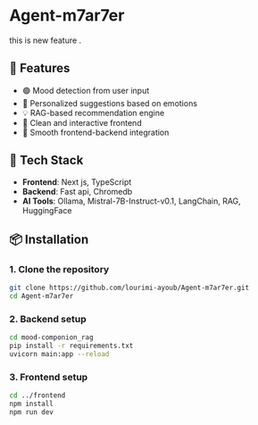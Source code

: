 # Agent-m7ar7er

this is new feature .

## 🧠 Features

- 🟢 Mood detection from user input  
- 🧩 Personalized suggestions based on emotions  
- 💡 RAG-based recommendation engine  
- 🎨 Clean and interactive frontend  
- 🔗 Smooth frontend-backend integration

## 🚀 Tech Stack

- **Frontend**: Next js, TypeScript
- **Backend**: Fast api, Chromedb
- **AI Tools**: Ollama, Mistral-7B-Instruct-v0.1, LangChain, RAG, HuggingFace

## 📦 Installation

### 1. Clone the repository

```bash
git clone https://github.com/lourimi-ayoub/Agent-m7ar7er.git
cd Agent-m7ar7er
```

### 2. Backend setup
```bash
cd mood-componion_rag
pip install -r requirements.txt
uvicorn main:app --reload
```

### 3. Frontend setup
```bash
cd ../frontend
npm install
npm run dev
```

